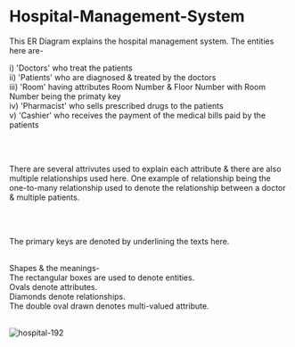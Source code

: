 # Hospital-Management-System

This ER Diagram explains the hospital management system. 
The entities here are-


i) 'Doctors' who treat the patients <br>
ii) 'Patients' who are diagnosed & treated by the doctors  <br>
iii) 'Room' having attributes Room Number & Floor Number with Room Number being the primaty key <br>
iv) 'Pharmacist' who sells prescribed drugs to the patients <br>
v) 'Cashier' who receives the payment of the medical bills paid by the patients <br>

<br>
<br>

There are several attrivutes used to explain each attribute & there are also multiple relationships used here. One example of relationship being the one-to-many relationship used to denote the relationship between a doctor & multiple patients. 

<br>
<br>

The primary keys are denoted by underlining the texts here.

<br>
Shapes & the meanings-  <br>
The rectangular boxes are used to denote entities. <br>
Ovals denote attributes. <br>
Diamonds denote relationships. <br>
The double oval drawn denotes multi-valued attribute. <br><br>


![hospital-192](https://github.com/dbarua1020/Hospital-Management-System/assets/99043833/e90684da-de73-498c-a533-4cb455d5a836)
